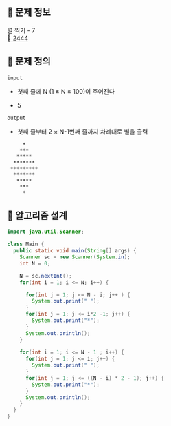 ## 🌵 문제 정보
별 찍기 - 7 <br>
[🚗 2444](https://www.acmicpc.net/problem/2444)

## 🌵 문제 정의

`input` <br>
- 첫째 줄에 N (1 ≤ N ≤ 100)이 주어진다


- 5

`output` <br>
- 첫째 줄부터 2 × N-1번째 줄까지 차례대로 별을 출력


```
     * 
    ***
   *****
  *******
 *********
  *******
   *****
    ***
     *
```

## 🌵 알고리즘 설계

```java
import java.util.Scanner;

class Main {
  public static void main(String[] args) {
    Scanner sc = new Scanner(System.in);
    int N = 0;

    N = sc.nextInt();
    for(int i = 1; i <= N; i++) {

      for(int j = 1; j <= N - i; j++ ) {
        System.out.print(" ");
      }
      for(int j = 1; j <= i*2 -1; j++) {
        System.out.print("*");
      }
      System.out.println();
    }
    
    for(int i = 1; i <= N - 1 ; i++) {
      for(int j = 1; j <= i; j++) {
        System.out.print(" ");
      }
      for(int j = 1; j <= ((N - i) * 2 - 1); j++) {
        System.out.print("*");
      }
      System.out.println();
    }
  }
}
```